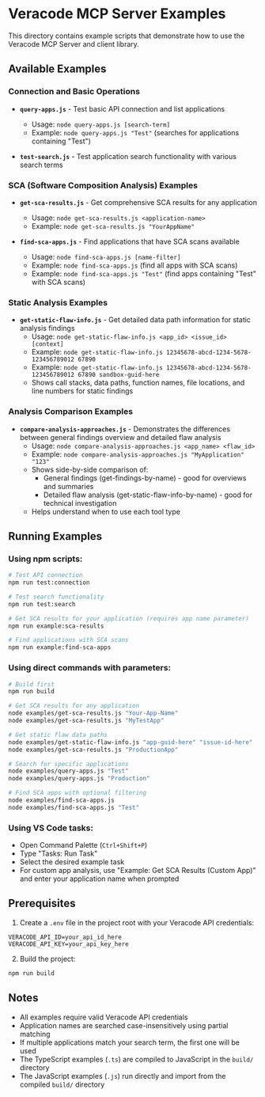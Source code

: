 # Veracode MCP Server Examples

This directory contains example scripts that demonstrate how to use the Veracode MCP Server and client library.

## Available Examples

### Connection and Basic Operations

- **`query-apps.js`** - Test basic API connection and list applications
  - Usage: `node query-apps.js [search-term]`
  - Example: `node query-apps.js "Test"` (searches for applications containing "Test")
  
- **`test-search.js`** - Test application search functionality with various search terms

### SCA (Software Composition Analysis) Examples

- **`get-sca-results.js`** - Get comprehensive SCA results for any application
  - Usage: `node get-sca-results.js <application-name>`
  - Example: `node get-sca-results.js "YourAppName"`
  
- **`find-sca-apps.js`** - Find applications that have SCA scans available
  - Usage: `node find-sca-apps.js [name-filter]`
  - Example: `node find-sca-apps.js` (find all apps with SCA scans)
  - Example: `node find-sca-apps.js "Test"` (find apps containing "Test" with SCA scans)

### Static Analysis Examples

- **`get-static-flaw-info.js`** - Get detailed data path information for static analysis findings
  - Usage: `node get-static-flaw-info.js <app_id> <issue_id> [context]`
  - Example: `node get-static-flaw-info.js 12345678-abcd-1234-5678-123456789012 67890`
  - Example: `node get-static-flaw-info.js 12345678-abcd-1234-5678-123456789012 67890 sandbox-guid-here`
  - Shows call stacks, data paths, function names, file locations, and line numbers for static findings

### Analysis Comparison Examples

- **`compare-analysis-approaches.js`** - Demonstrates the differences between general findings overview and detailed flaw analysis
  - Usage: `node compare-analysis-approaches.js <app_name> <flaw_id>`
  - Example: `node compare-analysis-approaches.js "MyApplication" "123"`
  - Shows side-by-side comparison of:
    - General findings (get-findings-by-name) - good for overviews and summaries
    - Detailed flaw analysis (get-static-flaw-info-by-name) - good for technical investigation
  - Helps understand when to use each tool type

## Running Examples

### Using npm scripts:
```bash
# Test API connection
npm run test:connection

# Test search functionality  
npm run test:search

# Get SCA results for your application (requires app name parameter)
npm run example:sca-results

# Find applications with SCA scans
npm run example:find-sca-apps
```

### Using direct commands with parameters:
```bash
# Build first
npm run build

# Get SCA results for any application
node examples/get-sca-results.js "Your-App-Name"
node examples/get-sca-results.js "MyTestApp"

# Get static flaw data paths
node examples/get-static-flaw-info.js "app-guid-here" "issue-id-here"
node examples/get-sca-results.js "ProductionApp"

# Search for specific applications
node examples/query-apps.js "Test"
node examples/query-apps.js "Production"

# Find SCA apps with optional filtering
node examples/find-sca-apps.js
node examples/find-sca-apps.js "Test"
```

### Using VS Code tasks:
- Open Command Palette (`Ctrl+Shift+P`)
- Type "Tasks: Run Task"
- Select the desired example task
- For custom app analysis, use "Example: Get SCA Results (Custom App)" and enter your application name when prompted

## Prerequisites

1. Create a `.env` file in the project root with your Veracode API credentials:
```
VERACODE_API_ID=your_api_id_here
VERACODE_API_KEY=your_api_key_here
```

2. Build the project:
```bash
npm run build
```

## Notes

- All examples require valid Veracode API credentials
- Application names are searched case-insensitively using partial matching
- If multiple applications match your search term, the first one will be used
- The TypeScript examples (`.ts`) are compiled to JavaScript in the `build/` directory
- The JavaScript examples (`.js`) run directly and import from the compiled `build/` directory
